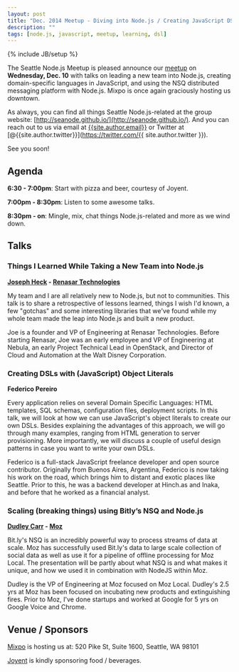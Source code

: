 ```yaml
---
layout: post
title: "Dec. 2014 Meetup - Diving into Node.js / Creating JavaScript DSLs / NSQ Message Queues"
description: ""
tags: [node.js, javascript, meetup, learning, dsl]
---
```

{% include JB/setup %}

The Seattle Node.js Meetup is pleased announce our
[meetup](http://www.meetup.com/Seattle-Node-js/events/218658035/)
on **Wednesday, Dec. 10** with talks on leading a new team into Node.js,
creating domain-specific languages in JavaScript, and using the NSQ distributed
messaging platform with Node.js. Mixpo is once again graciously
hosting us downtown.

As always, you can find all things Seattle Node.js-related at the group website:
[http://seanode.github.io/](http://seanode.github.io/). And you can reach out to
us via email at [{{site.author.email}}](mailto:{{site.author.email}}) or Twitter
at [@{{site.author.twitter}}](https://twitter.com/{{ site.author.twitter }}).

See you soon!

## Agenda

**6:30 - 7:00pm**: Start with pizza and beer, courtesy of Joyent.

**7:00pm - 8:30pm**: Listen to some awesome talks.

**8:30pm - on**: Mingle, mix, chat things Node.js-related and more as we wind
down.

<!-- more start -->

## Talks

### Things I Learned While Taking a New Team into Node.js

**[Joseph Heck](https://twitter.com/heckj) - [Renasar Technologies](http://renasar.com/)**

My team and I are all relatively new to Node.js, but not to communities. This
talk is to share a retrospective of lessons learned, things I wish I'd known, a
few "gotchas" and some interesting libraries that we've found while my whole
team made the leap into Node.js and built a new product.

Joe is a founder and VP of Engineering at Renasar Technologies. Before starting
Renasar, Joe was an early employee and VP of Engineering at Nebula, an early
Project Technical Lead in OpenStack, and Director of Cloud and Automation at the
Walt Disney Corporation.

### Creating DSLs with (JavaScript) Object Literals

**Federico Pereiro**

Every application relies on several Domain Specific Languages: HTML templates,
SQL schemas, configuration files, deployment scripts. In this talk, we will look
at how we can use JavaScript's object literals to create our own DSLs. Besides
explaining the advantages of this approach, we will go through many examples,
ranging from HTML generation to server provisioning. More importantly, we will
discuss a couple of useful design patterns in case you want to write your own
DSLs.

Federico is a full-stack JavaScript freelance developer and open source
contributor. Originally from Buenos Aires, Argentina, Federico is now taking his
work on the road, which brings him to distant and exotic places like Seattle.
Prior to this, he was a backend developer at Hinch.as and Inaka, and before that
he worked as a financial analyst.

### Scaling (breaking things) using Bitly’s NSQ and Node.js

**[Dudley Carr](http://moz.com/about/team/dudley) - [Moz](http://moz.com/)**

Bit.ly's NSQ is an incredibly powerful way to process streams of data at scale.
Moz has successfully used Bit.ly's data to large scale collection of social data
as well as use it for a pipeline of offline processing for Moz Local. The
presentation will be partly about what NSQ is and what makes it unique, and how
we used it in combination with NodeJS within Moz.

Dudley is the VP of Engineering at Moz focused on Moz Local. Dudley's 2.5 yrs at
Moz has been focused on incubating new products and extinguishing fires. Prior
to Moz, I've done startups and worked at Google for 5 yrs on Google Voice and
Chrome.

## Venue / Sponsors

[Mixpo](http://mixpo.com/) is hosting us at: 520 Pike St, Suite 1600, Seattle,
WA 98101

[Joyent](http://www.joyent.com/) is kindly sponsoring food / beverages.

<!-- more end -->

